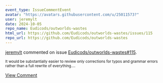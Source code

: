 ```yaml
---
event_type: IssueCommentEvent
avatar: "https://avatars.githubusercontent.com/u/25011573?"
user: jeremylt
date: 2024-10-05
repo_name: Eudicods/outworlds-wastes
html_url: https://github.com/Eudicods/outworlds-wastes/issues/115
repo_url: https://github.com/Eudicods/outworlds-wastes
---
```


<a href='https://github.com/jeremylt' target='_blank'>jeremylt</a> commented on issue <a href='https://github.com/Eudicods/outworlds-wastes/issues/115' target='_blank'>Eudicods/outworlds-wastes#115</a>.

<small>It would be substantially easier to review only corrections for typos and grammar errors rather than a full rewrite of everything....</small>

<a href='https://github.com/Eudicods/outworlds-wastes/issues/115' target='_blank'>View Comment</a>